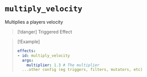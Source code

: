 # `multiply_velocity`

Multiplies a players velocity

> [!danger] Triggered Effect

> [!Example]
> ```yaml
> effects:
> - id: multiply_velocity
>   args:
>     multiplier: 1.3 # The multiplier
>   ...other config (eg triggers, filters, mutators, etc)
> ```
